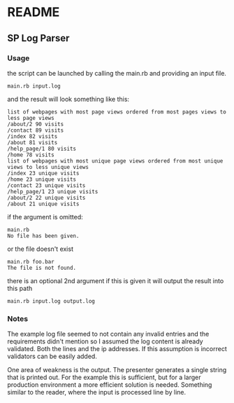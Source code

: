 # README

## SP Log Parser

### Usage

the script can be launched by calling the main.rb and providing an input file.

```
main.rb input.log
```

and the result will look something like this:

```
list of webpages with most page views ordered from most pages views to less page views
/about/2 90 visits
/contact 89 visits
/index 82 visits
/about 81 visits
/help_page/1 80 visits
/home 78 visits
list of webpages with most unique page views ordered from most unique views to less unique views
/index 23 unique visits
/home 23 unique visits
/contact 23 unique visits
/help_page/1 23 unique visits
/about/2 22 unique visits
/about 21 unique visits
```

if the argument is omitted:

```
main.rb
No file has been given.
```

or the file doesn't exist

```
main.rb foo.bar
The file is not found.
```

there is an optional 2nd argument if this is given
it will output the result into this path

```
main.rb input.log output.log
```

### Notes
The example log file seemed to not contain any invalid entries and the requirements
didn't mention so I assumed the log content is already validated. Both the lines and
the ip addresses. If this assumption is incorrect validators can be easily added.

One area of weakness is the output. The presenter generates a single string that is printed out. For the example this is sufficient, but for a larger production environment a more efficient solution is needed. Something similar to the reader,
where the input is processed line by line.
